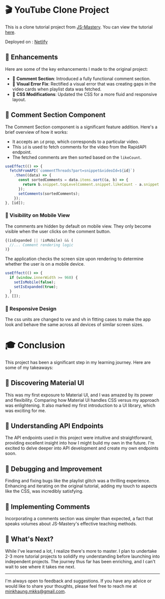 
# 🎬 YouTube Clone Project 

This is a clone tutorial project from [JS-Mastery](https://www.youtube.com/@javascriptmastery). You can view the tutorial [here](https://www.youtube.com/watch?v=FHTbsZEJspU).

Deployed on : [Netlify](https://gorgeous-fenglisu-921aca.netlify.app/)

## 🚀 Enhancements

Here are some of the key enhancements I made to the original project:

- 📝 **Comment Section**: Introduced a fully functional comment section.
- 🐞 **Visual Error Fix**: Rectified a visual error that was creating gaps in the video cards when playlist data was fetched.
- 💅 **CSS Modifications**: Updated the CSS for a more fluid and responsive layout.

## 📢 Comment Section Component

The Comment Section component is a significant feature addition. Here's a brief overview of how it works:

- It accepts an `id` prop, which corresponds to a particular video.
- This `id` is used to fetch comments for the video from the RapidAPI endpoint.
- The fetched comments are then sorted based on the `likeCount`.

```javascript
useEffect(() => {
  fetchFromAPI(`commentThreads?part=snippet&videoId=${id}`)
    .then((data) => {
      const sortedComments = data.items.sort((a, b) => {
        return b.snippet.topLevelComment.snippet.likeCount - a.snippet.topLevelComment.snippet.likeCount;
      });
      setComments(sortedComments);
    });
}, [id]);
```

### 👀 Visibility on Mobile View

The comments are hidden by default on mobile view. They only become visible when the user clicks on the comment button.

```javascript
{(isExpanded || !isMobile) && (
  //... Comment rendering logic
)}
```

The application checks the screen size upon rendering to determine whether the user is on a mobile device.

```javascript
useEffect(() => {
  if (window.innerWidth >= 960) {
    setIsMobile(false);
    setIsExpanded(true);
  }
}, []);
```

### 📱 Responsive Design

The css units are changed to vw and vh in fitting cases to make the app look and behave the same across all devices of similar screen sizes.


# 🎓 Conclusion

This project has been a significant step in my learning journey. Here are some of my takeaways:

## 🧩 Discovering Material UI

This was my first exposure to Material UI, and I was amazed by its power and flexibility. Comparing how Material UI handles CSS versus my approach was enlightening. It also marked my first introduction to a UI library, which was exciting for me.

## 🎯 Understanding API Endpoints

The API endpoints used in this project were intuitive and straightforward, providing excellent insight into how I might build my own in the future. I'm excited to delve deeper into API development and create my own endpoints soon.

## 🐞 Debugging and Improvement

Finding and fixing bugs like the playlist glitch was a thrilling experience. Enhancing and iterating on the original tutorial, adding my touch to aspects like the CSS, was incredibly satisfying.

## 💬 Implementing Comments

Incorporating a comments section was simpler than expected, a fact that speaks volumes about JS-Mastery's effective teaching methods.

## 🚀 What's Next?

While I've learned a lot, I realize there's more to master. I plan to undertake 2-3 more tutorial projects to solidify my understanding before launching into independent projects. The journey thus far has been enriching, and I can't wait to see where it takes me next.

---

I'm always open to feedback and suggestions. If you have any advice or would like to share your thoughts, please feel free to reach me at [minkhaung.mkks@gmail.com](mailto:minkhaung.mkks@gmail.com).
